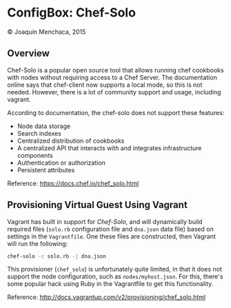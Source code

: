 # ConfigBox: Chef-Solo

© Joaquin Menchaca, 2015

## Overview

Chef-Solo is a popular open source tool that allows running chef cookbooks with nodes without requiring access to a Chef Server.  The documentation online says that chef-client now supports a local mode, so this is not needed.  However, there is a lot of community support and usage, including vagrant.

According to documentation, the chef-solo does not support these features:

* Node data storage
* Search indexes
* Centralized distribution of cookbooks
* A centralized API that interacts with and integrates infrastructure components
* Authentication or authorization
* Persistent attributes

Reference: https://docs.chef.io/chef_solo.html

## Provisioning Virtual Guest Using Vagrant

Vagrant has built in support for *Chef-Solo*, and will dynamically build required files (`solo.rb` configuration file and `dna.json` data file) based on settings in the `Vagrantfile`.  One these files are constructed, then Vagrant will run the following:

```bash
chef-solo -c solo.rb -j dna.json
```

This provisioner (`chef_solo`) is unfortunately quite limited, in that it does not support the node configuration, such as `nodes/myhost.json`.  For this, there's some popular hack using Ruby in the Vagrantfile to get this functionality.

Reference: http://docs.vagrantup.com/v2/provisioning/chef_solo.html
